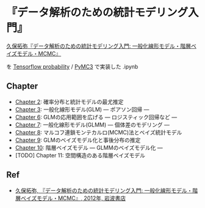 # 『データ解析のための統計モデリング入門』

[久保拓弥『データ解析のための統計モデリング入門: 一般化線形モデル・階層ベイズモデル・MCMC』][kubopage]

を [Tensorflow probability][tfp] / [PyMC3][pymc3] で実装した .ipynb




## Chapter

- [Chapter 2](ch02_01.ipynb): 確率分布と統計モデルの最尤推定
- [Chapter 3](ch03_01.ipynb): 一般化線形モデル(GLM) ― ポアソン回帰 ―
- [Chapter 6](ch06_01.ipynb): GLMの応用範囲を広げる ― ロジスティック回帰など ―
- [Chapter 7](ch07_01.ipynb): 一般化線形モデル(GLMM) ― 個体差のモデリング ―
- [Chapter 8](ch08_01.ipynb): マルコフ連鎖モンテカルロ(MCMC)法とベイズ統計モデル
- [Chapter 9](ch09_01.ipynb): GLMのベイズモデル化と事後分布の推定
- [Chapter 10](ch10_01.ipynb): 階層ベイズモデル ― GLMMのベイズモデル化 ―
- [TODO] Chapter 11: 空間構造のある階層ベイズモデル


## Ref
- [久保拓弥, 『データ解析のための統計モデリング入門: 一般化線形モデル・階層ベイズモデル・MCMC』, 2012年, 岩波書店][kubopage]



<!-- ## links -->

[kubopage]: http://hosho.ees.hokudai.ac.jp/~kubo/ce/IwanamiBook.html
[tfp]: https://www.tensorflow.org/probability/
[pymc3]: https://docs.pymc.io/